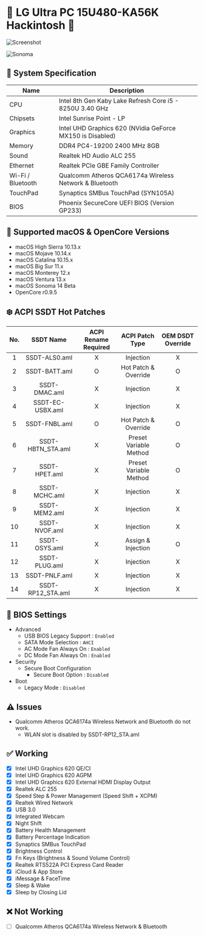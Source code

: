 # 🍭 LG Ultra PC 15U480-KA56K Hackintosh 🍬

![Screenshot](https://user-images.githubusercontent.com/61459016/201507810-9b8f0cef-00d3-4b53-b1fc-9b89c3850f53.png)

![Sonoma](https://github.com/lshbluesky/LG-Ultra-PC-15U480-KA56K-Hackintosh/assets/61459016/a573638b-bb82-4bb4-bd43-1242e1332526)

## 🌿 System Specification
| Name | Description |
| - | - |
| CPU | Intel 8th Gen Kaby Lake Refresh Core i5 - 8250U 3.40 GHz |
| Chipsets | Intel Sunrise Point - LP |
| Graphics | Intel UHD Graphics 620 (NVidia GeForce MX150 is Disabled) |
| Memory | DDR4 PC4-19200 2400 MHz 8GB |
| Sound | Realtek HD Audio ALC 255 |
| Ethernet | Realtek PCIe GBE Family Controller |
| Wi-Fi / Bluetooth | Qualcomm Atheros QCA6174a Wireless Network & Bluetooth |
| TouchPad | Synaptics SMBus TouchPad (SYN105A) |
| BIOS | Phoenix SecureCore UEFI BIOS (Version GP233) |

## 🍃 Supported macOS & OpenCore Versions
- macOS High Sierra 10.13.x
- macOS Mojave 10.14.x
- macOS Catalina 10.15.x
- macOS Big Sur 11.x
- macOS Monterey 12.x
- macOS Ventura 13.x
- macOS Sonoma 14 Beta
- OpenCore r0.9.5

## ❄️ ACPI SSDT Hot Patches
| No. | SSDT Name | ACPI Rename Required | ACPI Patch Type | OEM DSDT Override |
|:-:|:-:|:-:|:-:|:-:|
| 1 | SSDT-ALS0.aml | X | Injection | X |
| 2 | SSDT-BATT.aml | O | Hot Patch & Override | O |
| 3 | SSDT-DMAC.aml | X | Injection | X |
| 4 | SSDT-EC-USBX.aml | X | Injection | X |
| 5 | SSDT-FNBL.aml | O | Hot Patch & Override | O |
| 6 | SSDT-HBTN_STA.aml | X | Preset Variable Method | O |
| 7 | SSDT-HPET.aml | X | Preset Variable Method | O |
| 8 | SSDT-MCHC.aml | X | Injection | X |
| 9 | SSDT-MEM2.aml | X | Injection | X |
| 10 | SSDT-NVOF.aml | X | Injection | X |
| 11 | SSDT-OSYS.aml | X | Assign & Injection | O |
| 12 | SSDT-PLUG.aml | X | Injection | X |
| 13 | SSDT-PNLF.aml | X | Injection | X |
| 14 | SSDT-RP12_STA.aml | X | Injection | X |

## 🍁 BIOS Settings
- Advanced
  - USB BIOS Legacy Support : `Enabled`
  - SATA Mode Selection : `AHCI`
  - AC Mode Fan Always On : `Enabled`
  - DC Mode Fan Always On : `Enabled`
- Security
  - Secure Boot Configuration
    - Secure Boot Option : `Disabled`
- Boot
  - Legacy Mode : `Disabled`

## ⚠️ Issues
- Qualcomm Atheros QCA6174a Wireless Network and Bluetooth do not work.
  - WLAN slot is disabled by SSDT-RP12_STA.aml

## ✅ Working
- [X] Intel UHD Graphics 620 QE/CI
- [X] Intel UHD Graphics 620 AGPM
- [X] Intel UHD Graphics 620 External HDMI Display Output
- [X] Realtek ALC 255
- [X] Speed Step & Power Management (Speed Shift + XCPM)
- [X] Realtek Wired Network
- [X] USB 3.0
- [X] Integrated Webcam
- [X] Night Shift
- [X] Battery Health Management
- [X] Battery Percentage Indication
- [X] Synaptics SMBus TouchPad
- [X] Brightness Control
- [X] Fn Keys (Brightness & Sound Volume Control)
- [X] Realtek RTS522A PCI Express Card Reader
- [X] iCloud & App Store
- [X] iMessage & FaceTime
- [X] Sleep & Wake
- [X] Sleep by Closing Lid

## ❌ Not Working
- [ ] Qualcomm Atheros QCA6174a Wireless Network & Bluetooth

